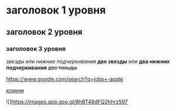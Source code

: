 # заголовок 1 уровня
## заголовок 2 уровня 
### заголовок 3 уровня
*звезды* или _нижние подчеркивания_ 
**две звезды** или __два нижних подчеркивания__ 
~~две тильды~~ 

<https://www.google.com/search?q=jobs+-apple>   

[кликни](https://tilda.cc/projects/) 

![]https://images.app.goo.gl/8hBT48dFQ2hhrz597	
